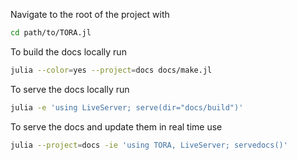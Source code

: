 Navigate to the root of the project with
```bash
cd path/to/TORA.jl
```

To build the docs locally run
```bash
julia --color=yes --project=docs docs/make.jl
```

To serve the docs locally run
```bash
julia -e 'using LiveServer; serve(dir="docs/build")'
```

To serve the docs and update them in real time use
```bash
julia --project=docs -ie 'using TORA, LiveServer; servedocs()'
```
